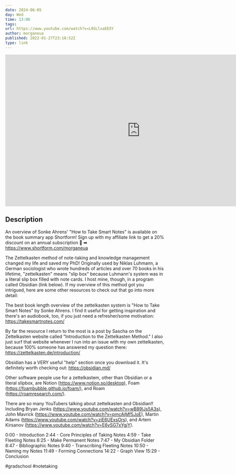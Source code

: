 ```yaml
---
date: 2024-06-05
day: Wed
time: 13:06
tags:
url: https://www.youtube.com/watch?v=L9SLlxaEEXY
author: morganeua
published: 2022-01-27T23:18:52Z
type: link
---
```



<iframe width="854" height="480" src="https://www.youtube.com/embed/L9SLlxaEEXY" frameborder="0" allowfullscreen></iframe>

## Description
An overview of Sonke Ahrens' "How to Take Smart Notes" is available on the book summary app Shortform! Sign up with my affiliate link to get a 20% discount on an annual subscription 🎉 ➡ https://www.shortform.com/morganeua

The Zettelkasten method of note-taking and knowledge management changed my life and saved my PhD! Originally used by Niklas Luhmann, a German sociologist who wrote hundreds of articles and over 70 books in his lifetime, "zettelkasten" means "slip box" because Luhmann's system was in a literal slip box filled with note cards. I host mine, though, in a program called Obsidian (link below). If my overview of this method got you intrigued, here are some other resources to check out that go into more detail:

The best book length overview of the zettelkasten system is "How to Take Smart Notes" by Sonke Ahrens. I find it useful for getting inspiration and there's an audiobook, too, if you just need a refresher/some motivation:  https://takesmartnotes.com/

By far the resource I return to the most is a post by Sascha on the Zettelkasten website called "Introduction to the Zettelkasten Method." I also just surf that website whenever I run into an issue with my own zettelkasten, because 100% someone has answered my question there: https://zettelkasten.de/introduction/

Obsidian has a VERY useful "help" section once you download it. It's definitely worth checking out: https://obsidian.md/

Other software people use for a zettelkastem, other than Obsidian or a literal slipbox, are Notion (https://www.notion.so/desktop), Foam (https://foambubble.github.io/foam/), and Roam (https://roamresearch.com/).

There are so many YouTubers talking about zettelkasten and Obsidian!! Including Bryan Jenks (https://www.youtube.com/watch?v=wB89lJs5A3s), John Mavrick (https://www.youtube.com/watch?v=pmcAjMf5JoE), Martin Adams (https://www.youtube.com/watch?v=ziE6UExsOrs), and Artem Kirsanov (https://www.youtube.com/watch?v=E6ySG7xYgjY).

0:00 - Introduction
2:44 - Core Principles of Taking Notes
4:59 - Take Fleeting Notes
6:25 - Make Permanent Notes
7:47 - My Obsidian Folder
8:47 - Bibliographic Notes
9:40 - Transcribing Fleeting Notes
10:50 - Naming my Notes
11:49 - Forming Connections
14:22 - Graph View
15:29 - Conclusion

#gradschool #notetaking